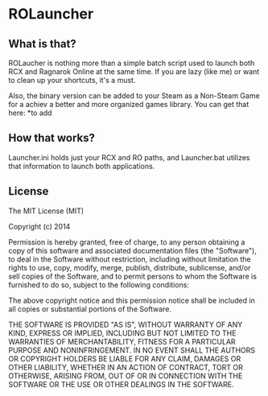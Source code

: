 ROLauncher
==========

What is that?
--------------
ROLaucher is nothing more than a simple batch script used to launch both RCX and Ragnarok Online at the same time.
If you are lazy (like me) or want to clean up your shortcuts, it's a must.

Also, the binary version can be added to your Steam as a Non-Steam Game for a achiev a better and more organized games library.
You can get that here: *to add

How that works?
---------------
Launcher.ini holds just your RCX and RO paths, and Launcher.bat utilizes that information to launch both applications.

License
-------

The MIT License (MIT)

Copyright (c) 2014

Permission is hereby granted, free of charge, to any person obtaining a copy of this software and associated documentation files (the "Software"), to deal in the Software without restriction, including without limitation the rights to use, copy, modify, merge, publish, distribute, sublicense, and/or sell copies of the Software, and to permit persons to whom the Software is furnished to do so, subject to the following conditions:

The above copyright notice and this permission notice shall be included in all copies or substantial portions of the Software.

THE SOFTWARE IS PROVIDED "AS IS", WITHOUT WARRANTY OF ANY KIND, EXPRESS OR IMPLIED, INCLUDING BUT NOT LIMITED TO THE WARRANTIES OF MERCHANTABILITY, FITNESS FOR A PARTICULAR PURPOSE AND NONINFRINGEMENT. IN NO EVENT SHALL THE AUTHORS OR COPYRIGHT HOLDERS BE LIABLE FOR ANY CLAIM, DAMAGES OR OTHER LIABILITY, WHETHER IN AN ACTION OF CONTRACT, TORT OR OTHERWISE, ARISING FROM, OUT OF OR IN CONNECTION WITH THE SOFTWARE OR THE USE OR OTHER DEALINGS IN THE SOFTWARE.
